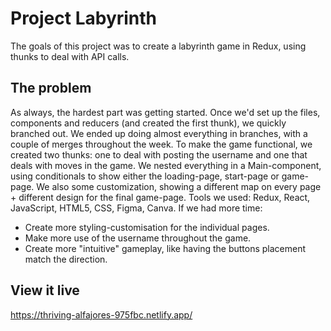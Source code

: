 # Project Labyrinth
The goals of this project was to create a labyrinth game in Redux, using thunks to deal with API calls.

## The problem
As always, the hardest part was getting started. Once we'd set up the files, components and reducers (and created the first thunk), we quickly branched out. We ended up doing almost everything in branches, with a couple of merges throughout the week. To make the game functional, we created two thunks: one to deal with posting the username and one that deals with moves in the game. We nested everything in a Main-component, using conditionals to show either the loading-page, start-page or game-page. We also some customization, showing a different map on every page + different design for the final game-page.
Tools we used: Redux, React, JavaScript, HTML5, CSS, Figma, Canva.
If we had more time:
- Create more styling-customisation for the individual pages.
- Make more use of the username throughout the game.
- Create more "intuitive" gameplay, like having the buttons placement match the direction.

## View it live
https://thriving-alfajores-975fbc.netlify.app/